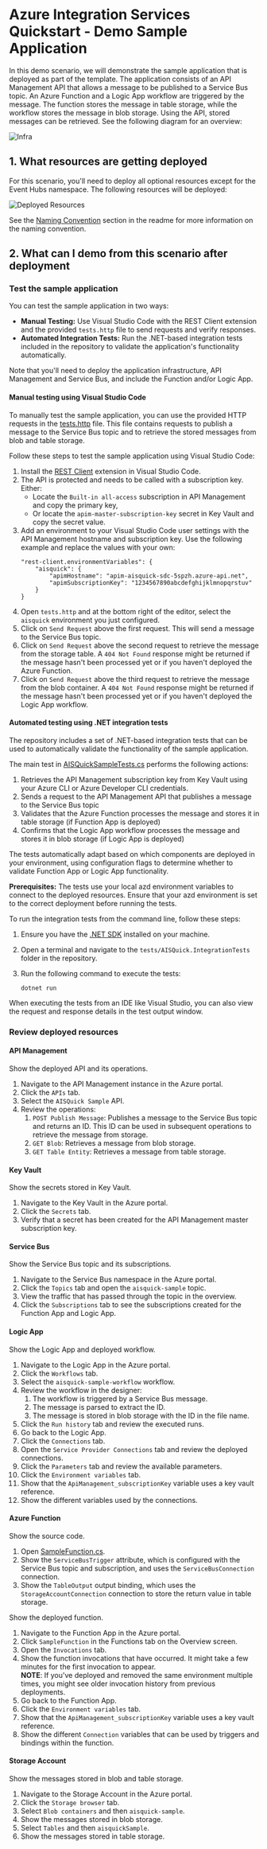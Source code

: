 # Azure Integration Services Quickstart - Demo Sample Application

In this demo scenario, we will demonstrate the sample application that is deployed as part of the template. The application consists of an API Management API that allows a message to be published to a Service Bus topic. An Azure Function and a Logic App workflow are triggered by the message. The function stores the message in table storage, while the workflow stores the message in blob storage. Using the API, stored messages can be retrieved. See the following diagram for an overview:

![Infra](https://raw.githubusercontent.com/ronaldbosma/azure-integration-services-quickstart/refs/heads/main/images/aisquick-diagrams-app.png)

## 1. What resources are getting deployed

For this scenario, you'll need to deploy all optional resources except for the Event Hubs namespace. The following resources will be deployed:

![Deployed Resources](https://raw.githubusercontent.com/ronaldbosma/azure-integration-services-quickstart/refs/heads/main/images/deployed-resources.png)

See the [Naming Convention](https://github.com/ronaldbosma/azure-integration-services-quickstart/blob/main/README.md#naming-convention) section in the readme for more information on the naming convention.


## 2. What can I demo from this scenario after deployment

### Test the sample application

You can test the sample application in two ways:

- **Manual Testing:** Use Visual Studio Code with the REST Client extension and the provided `tests.http` file to send requests and verify responses.
- **Automated Integration Tests:** Run the .NET-based integration tests included in the repository to validate the application's functionality automatically.

Note that you'll need to deploy the application infrastructure, API Management and Service Bus, and include the Function and/or Logic App.

#### Manual testing using Visual Studio Code

To manually test the sample application, you can use the provided HTTP requests in the [tests.http](https://github.com/ronaldbosma/azure-integration-services-quickstart/blob/main/tests/tests.http) file. 
This file contains requests to publish a message to the Service Bus topic and to retrieve the stored messages from blob and table storage.

Follow these steps to test the sample application using Visual Studio Code:

1. Install the [REST Client](https://marketplace.visualstudio.com/items?itemName=humao.rest-client) extension in Visual Studio Code. 
1. The API is protected and needs to be called with a subscription key. Either:
   - Locate the `Built-in all-access` subscription in API Management and copy the primary key,
   - Or locate the `apim-master-subscription-key` secret in Key Vault and copy the secret value.
1. Add an environment to your Visual Studio Code user settings with the API Management hostname and subscription key. Use the following example and replace the values with your own:
   ```
   "rest-client.environmentVariables": {
       "aisquick": {
           "apimHostname": "apim-aisquick-sdc-5spzh.azure-api.net",
           "apimSubscriptionKey": "1234567890abcdefghijklmnopqrstuv"
       }
   }
   ```
1. Open `tests.http` and at the bottom right of the editor, select the `aisquick` environment you just configured.
1. Click on `Send Request` above the first request. This will send a message to the Service Bus topic.
1. Click on `Send Request` above the second request to retrieve the message from the storage table. A `404 Not Found` response might be returned if the message hasn't been processed yet or if you haven't deployed the Azure Function.
1. Click on `Send Request` above the third request to retrieve the message from the blob container. A `404 Not Found` response might be returned if the message hasn't been processed yet or if you haven't deployed the Logic App workflow.

#### Automated testing using .NET integration tests

The repository includes a set of .NET-based integration tests that can be used to automatically validate the functionality of the sample application. 

The main test in [AISQuickSampleTests.cs](https://github.com/ronaldbosma/azure-integration-services-quickstart/blob/main/tests/AISQuick.IntegrationTests/AISQuickSampleTests.cs) performs the following actions:
1. Retrieves the API Management subscription key from Key Vault using your Azure CLI or Azure Developer CLI credentials.
1. Sends a request to the API Management API that publishes a message to the Service Bus topic
1. Validates that the Azure Function processes the message and stores it in table storage (if Function App is deployed)
1. Confirms that the Logic App workflow processes the message and stores it in blob storage (if Logic App is deployed)

The tests automatically adapt based on which components are deployed in your environment, using configuration flags to determine whether to validate Function App or Logic App functionality.

**Prerequisites:** The tests use your local azd environment variables to connect to the deployed resources. Ensure that your azd environment is set to the correct deployment before running the tests.

To run the integration tests from the command line, follow these steps:
1. Ensure you have the [.NET SDK](https://dotnet.microsoft.com/en-us/download) installed on your machine.
1. Open a terminal and navigate to the `tests/AISQuick.IntegrationTests` folder in the repository.
1. Run the following command to execute the tests:

   ```
   dotnet run
   ```

When executing the tests from an IDE like Visual Studio, you can also view the request and response details in the test output window. 


### Review deployed resources

#### API Management

Show the deployed API and its operations.

1. Navigate to the API Management instance in the Azure portal.  
1. Click the `APIs` tab.  
1. Select the `AISQuick Sample` API.  
1. Review the operations:  
    1. `POST Publish Message`: Publishes a message to the Service Bus topic and returns an ID. This ID can be used in subsequent operations to retrieve the message from storage.  
    1. `GET Blob`: Retrieves a message from blob storage.  
    1. `GET Table Entity`: Retrieves a message from table storage.  

#### Key Vault  

Show the secrets stored in Key Vault.  

1. Navigate to the Key Vault in the Azure portal.  
1. Click the `Secrets` tab.  
1. Verify that a secret has been created for the API Management master subscription key.  

#### Service Bus  

Show the Service Bus topic and its subscriptions.  

1. Navigate to the Service Bus namespace in the Azure portal.  
1. Click the `Topics` tab and open the `aisquick-sample` topic.  
1. View the traffic that has passed through the topic in the overview.  
1. Click the `Subscriptions` tab to see the subscriptions created for the Function App and Logic App.  

#### Logic App  

Show the Logic App and deployed workflow.

1. Navigate to the Logic App in the Azure portal.  
1. Click the `Workflows` tab.  
1. Select the `aisquick-sample-workflow` workflow.  
1. Review the workflow in the designer:  
    1. The workflow is triggered by a Service Bus message.  
    1. The message is parsed to extract the ID.  
    1. The message is stored in blob storage with the ID in the file name.  
1. Click the `Run history` tab and review the executed runs.  
1. Go back to the Logic App.  
1. Click the `Connections` tab.  
1. Open the `Service Provider Connections` tab and review the deployed connections.  
1. Click the `Parameters` tab and review the available parameters.  
1. Click the `Environment variables` tab.  
1. Show that the `ApiManagement_subscriptionKey` variable uses a key vault reference.  
1. Show the different variables used by the connections.  

#### Azure Function  

Show the source code.  

1. Open [SampleFunction.cs](https://github.com/ronaldbosma/azure-integration-services-quickstart/blob/main/src/functionApp/SampleFunction.cs).  
1. Show the `ServiceBusTrigger` attribute, which is configured with the Service Bus topic and subscription, and uses the `ServiceBusConnection` connection.  
1. Show the `TableOutput` output binding, which uses the `StorageAccountConnection` connection to store the return value in table storage.  

Show the deployed function.  

1. Navigate to the Function App in the Azure portal.  
1. Click `SampleFunction` in the Functions tab on the Overview screen.
1. Open the `Invocations` tab.  
1. Show the function invocations that have occurred. It might take a few minutes for the first invocation to appear.  
   **NOTE**: If you've deployed and removed the same environment multiple times, you might see older invocation history from previous deployments.  
1. Go back to the Function App.  
1. Click the `Environment variables` tab.  
1. Show that the `ApiManagement_subscriptionKey` variable uses a key vault reference.  
1. Show the different `Connection` variables that can be used by triggers and bindings within the function.

#### Storage Account  

Show the messages stored in blob and table storage.  

1. Navigate to the Storage Account in the Azure portal.  
1. Click the `Storage browser` tab.  
1. Select `Blob containers` and then `aisquick-sample`.  
1. Show the messages stored in blob storage.  
1. Select `Tables` and then `aisquickSample`.  
1. Show the messages stored in table storage.  
